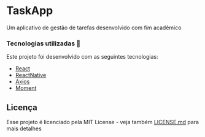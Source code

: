 # TaskApp

Um aplicativo de gestão de tarefas desenvolvido com fim acadêmico

### Tecnologias utilizadas :wrench:
Este projeto foi desenvolvido com as seguintes tecnologias:
- [React](https://pt-br.reactjs.org/)
- [ReactNative](https://reactnative.dev/)
- [Axios](https://www.npmjs.com/package/axios)
- [Moment](https://momentjs.com/)

## Licença

Esse projeto é licenciado pela MIT License - veja também [LICENSE.md](LICENSE) para mais detalhes